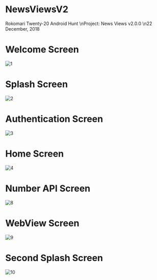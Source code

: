 # NewsViewsV2
Rokomari Twenty-20 Android Hunt 
\nProject: News Views v2.0.0 
\n22 December, 2018

# Welcome Screen
![1](https://user-images.githubusercontent.com/26080779/50512233-3a9c6180-0abb-11e9-9b98-e0a8b71c273e.jpg)

# Splash Screen
![2](https://user-images.githubusercontent.com/26080779/50512446-1ee58b00-0abc-11e9-9011-cf83296deada.jpg)

# Authentication Screen
![3](https://user-images.githubusercontent.com/26080779/50512305-8a7b2880-0abb-11e9-9f54-d1e43031c233.jpg)

# Home Screen
![4](https://user-images.githubusercontent.com/26080779/50512324-9961db00-0abb-11e9-999a-37e07dd24776.jpg)

# Number API Screen
![8](https://user-images.githubusercontent.com/26080779/50512351-b3032280-0abb-11e9-8ff3-19cb580afe74.jpg)

# WebView Screen
![9](https://user-images.githubusercontent.com/26080779/50512376-c6ae8900-0abb-11e9-8dba-b9c9c39d3be5.jpg)

# Second Splash Screen
![10](https://user-images.githubusercontent.com/26080779/50512432-0d9c7e80-0abc-11e9-9bf4-96c78057bdf4.jpg)

